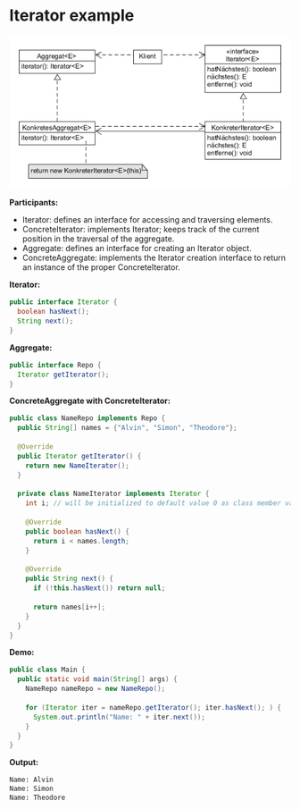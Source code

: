 # Iterator example

![iterator](../class-diagrams/iterator.png)

**Participants:**

* Iterator: defines an interface for accessing and traversing elements.
* ConcreteIterator: implements Iterator; keeps track of the current position in the traversal of the aggregate.
* Aggregate: defines an interface for creating an Iterator object.
* ConcreteAggregate: implements the Iterator creation interface to return an instance of the proper ConcreteIterator.

**Iterator:**

  ```java
  public interface Iterator {
    boolean hasNext();
    String next();
  }
  ```
  
**Aggregate:**

  ```java
  public interface Repo {
    Iterator getIterator();
  }
  ```
  
**ConcreteAggregate with ConcreteIterator:**

  ```java
  public class NameRepo implements Repo {
    public String[] names = {"Alvin", "Simon", "Theodore"};

    @Override
    public Iterator getIterator() {
      return new NameIterator();
    }

    private class NameIterator implements Iterator {
      int i; // will be initialized to default value 0 as class member variable

      @Override
      public boolean hasNext() {
        return i < names.length;
      }

      @Override
      public String next() {
        if (!this.hasNext()) return null;
            
        return names[i++];
      }
    }
  }
  ```

**Demo:**

  ```java
  public class Main {
    public static void main(String[] args) {
      NameRepo nameRepo = new NameRepo();

      for (Iterator iter = nameRepo.getIterator(); iter.hasNext(); ) {
        System.out.println("Name: " + iter.next());
      }
    }
  }
  ```

**Output:**

  ```
  Name: Alvin
  Name: Simon
  Name: Theodore
  ```
